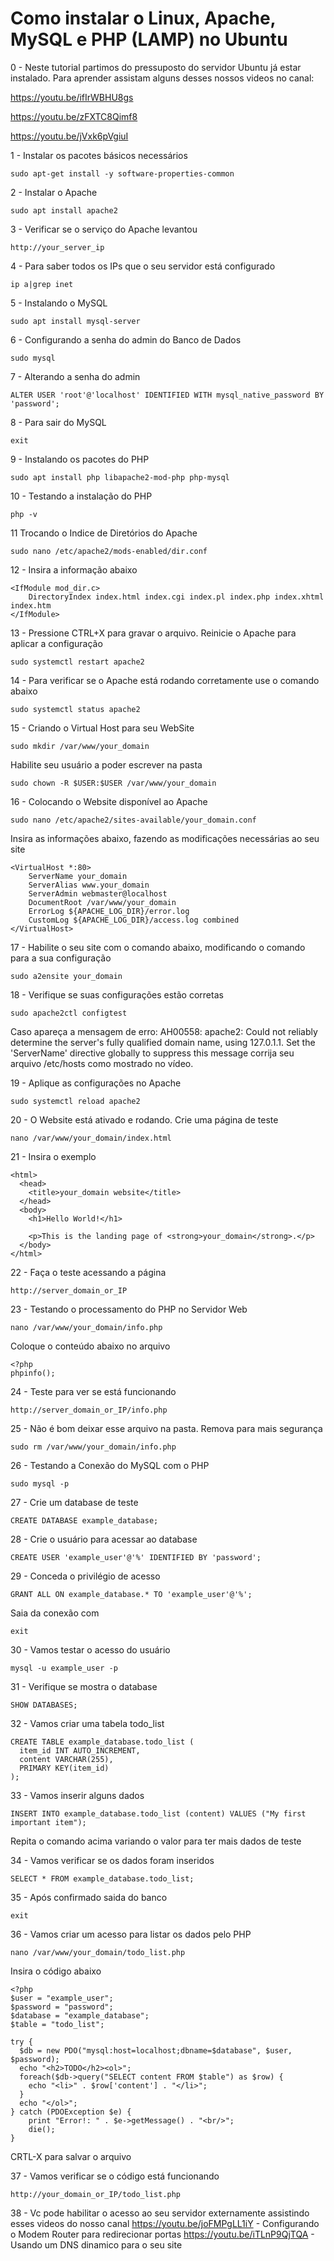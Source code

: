 # Como instalar o Linux, Apache, MySQL e PHP (LAMP) no Ubuntu

0 - Neste tutorial partimos do pressuposto do servidor Ubuntu já estar instalado. Para aprender assistam alguns desses nossos videos no canal:

https://youtu.be/ifIrWBHU8gs

https://youtu.be/zFXTC8Qimf8

https://youtu.be/jVxk6pVgiuI

1 - Instalar os pacotes básicos necessários
```
sudo apt-get install -y software-properties-common
```

2 - Instalar o Apache
```
sudo apt install apache2
```

3 - Verificar se o serviço do Apache levantou
```
http://your_server_ip
```

4 - Para saber todos os IPs que o seu servidor está configurado
```
ip a|grep inet
```

5 - Instalando o MySQL
```
sudo apt install mysql-server
```

6 - Configurando a senha do admin do Banco de Dados
```
sudo mysql
```

7 - Alterando a senha do admin
```
ALTER USER 'root'@'localhost' IDENTIFIED WITH mysql_native_password BY 'password';
```

8 - Para sair do MySQL
```
exit
```

9 - Instalando os pacotes do PHP
```
sudo apt install php libapache2-mod-php php-mysql
```

10 - Testando a instalação do PHP
```
php -v
```

11  Trocando o Indice de Diretórios do Apache
```
sudo nano /etc/apache2/mods-enabled/dir.conf
```

12 - Insira a informação abaixo
```
<IfModule mod_dir.c>
    DirectoryIndex index.html index.cgi index.pl index.php index.xhtml index.htm
</IfModule>
```

13 - Pressione CTRL+X para gravar o arquivo. Reinicie o Apache para aplicar a configuração
```
sudo systemctl restart apache2
```

14 - Para verificar se o Apache está rodando corretamente use o comando abaixo
```
sudo systemctl status apache2
```

15 - Criando o Virtual Host para seu WebSite
```
sudo mkdir /var/www/your_domain
```
Habilite seu usuário a poder escrever na pasta
```
sudo chown -R $USER:$USER /var/www/your_domain
```

16 - Colocando o Website disponível ao Apache
```
sudo nano /etc/apache2/sites-available/your_domain.conf
```
Insira as informações abaixo, fazendo as modificações necessárias ao seu site
```
<VirtualHost *:80>
    ServerName your_domain
    ServerAlias www.your_domain
    ServerAdmin webmaster@localhost
    DocumentRoot /var/www/your_domain
    ErrorLog ${APACHE_LOG_DIR}/error.log
    CustomLog ${APACHE_LOG_DIR}/access.log combined
</VirtualHost>
```

17 - Habilite o seu site com o comando abaixo, modificando o comando para a sua configuração
```
sudo a2ensite your_domain
```

18 - Verifique se suas configurações estão corretas
```
sudo apache2ctl configtest
```
Caso apareça a mensagem de erro: AH00558: apache2: Could not reliably determine the server's fully qualified domain name, using 127.0.1.1. Set the 'ServerName' directive globally to suppress this message corrija seu arquivo /etc/hosts como mostrado no vídeo.

19 - Aplique as configurações no Apache
```
sudo systemctl reload apache2
```

20 - O Website está ativado e rodando. Crie uma página de teste
```
nano /var/www/your_domain/index.html
```

21 - Insira o exemplo
```
<html>
  <head>
    <title>your_domain website</title>
  </head>
  <body>
    <h1>Hello World!</h1>

    <p>This is the landing page of <strong>your_domain</strong>.</p>
  </body>
</html>
```

22 - Faça o teste acessando a página
```
http://server_domain_or_IP
```

23 - Testando o processamento do PHP no Servidor Web
```
nano /var/www/your_domain/info.php
```
Coloque o conteúdo abaixo no arquivo
```
<?php
phpinfo();
```

24 - Teste para ver se está funcionando
```
http://server_domain_or_IP/info.php
```

25 - Não é bom deixar esse arquivo na pasta. Remova para mais segurança
```
sudo rm /var/www/your_domain/info.php
```

26 - Testando a Conexão do MySQL com o PHP
```
sudo mysql -p
```

27 - Crie um database de teste
```
CREATE DATABASE example_database;
```

28 - Crie o usuário para acessar ao database
```
CREATE USER 'example_user'@'%' IDENTIFIED BY 'password';
```

29 - Conceda o privilégio de acesso
```
GRANT ALL ON example_database.* TO 'example_user'@'%';
```

Saia da conexão com
```
exit
```

30 - Vamos testar o acesso do usuário
```
mysql -u example_user -p
```

31 - Verifique se mostra o database
```
SHOW DATABASES;
```

32 - Vamos criar uma tabela todo_list
```
CREATE TABLE example_database.todo_list (
  item_id INT AUTO_INCREMENT,
  content VARCHAR(255),
  PRIMARY KEY(item_id)
);
```

33 - Vamos inserir alguns dados
```
INSERT INTO example_database.todo_list (content) VALUES ("My first important item");
```
Repita o comando acima variando o valor para ter mais dados de teste

34 - Vamos verificar se os dados foram inseridos
```
SELECT * FROM example_database.todo_list;
```

35 - Após confirmado saida do banco
```
exit
```

36 - Vamos criar um acesso para listar os dados pelo PHP 
```
nano /var/www/your_domain/todo_list.php
```
Insira o código abaixo
```
<?php
$user = "example_user";
$password = "password";
$database = "example_database";
$table = "todo_list";

try {
  $db = new PDO("mysql:host=localhost;dbname=$database", $user, $password);
  echo "<h2>TODO</h2><ol>";
  foreach($db->query("SELECT content FROM $table") as $row) {
    echo "<li>" . $row['content'] . "</li>";
  }
  echo "</ol>";
} catch (PDOException $e) {
    print "Error!: " . $e->getMessage() . "<br/>";
    die();
}
```
CRTL-X para salvar o arquivo

37 - Vamos verificar se o código está funcionando
```
http://your_domain_or_IP/todo_list.php
```

38 - Vc pode habilitar o acesso ao seu servidor externamente assistindo esses videos do nosso canal
https://youtu.be/joFMPgLL1iY - Configurando o Modem Router para redirecionar portas
https://youtu.be/iTLnP9QjTQA - Usando um DNS dinamico para o seu site


